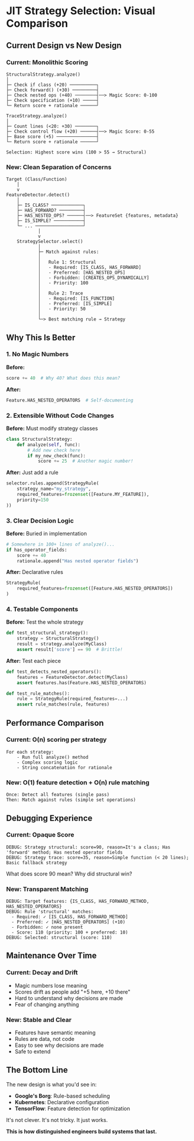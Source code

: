 # JIT Strategy Selection: Visual Comparison

## Current Design vs New Design

### Current: Monolithic Scoring
```
StructuralStrategy.analyze()
│
├─ Check if class (+20) ──────────┐
├─ Check forward() (+30) ─────────┤ 
├─ Check nested ops (+40) ────────┤──> Magic Score: 0-100
├─ Check specification (+10) ─────┤
└─ Return score + rationale ──────┘

TraceStrategy.analyze()  
│
├─ Count lines (<20: +30) ────────┐
├─ Check control flow (+20) ──────┤──> Magic Score: 0-55  
├─ Base score (+5) ───────────────┤
└─ Return score + rationale ──────┘

Selection: Highest score wins (100 > 55 → Structural)
```

### New: Clean Separation of Concerns
```
Target (Class/Function)
    │
    v
FeatureDetector.detect()
    │
    ├─ IS_CLASS? ────────────┐
    ├─ HAS_FORWARD? ─────────┤
    ├─ HAS_NESTED_OPS? ──────┤──> FeatureSet {features, metadata}
    ├─ IS_SIMPLE? ───────────┤
    └─ ... ──────────────────┘
            │
            v
    StrategySelector.select()
            │
            ├─ Match against rules:
            │   
            │   Rule 1: Structural
            │   - Required: [IS_CLASS, HAS_FORWARD]
            │   - Preferred: [HAS_NESTED_OPS]
            │   - Forbidden: [CREATES_OPS_DYNAMICALLY]
            │   - Priority: 100
            │   
            │   Rule 2: Trace  
            │   - Required: [IS_FUNCTION]
            │   - Preferred: [IS_SIMPLE]
            │   - Priority: 50
            │
            └─> Best matching rule → Strategy
```

## Why This Is Better

### 1. No Magic Numbers
**Before:**
```python
score += 40  # Why 40? What does this mean?
```

**After:**
```python
Feature.HAS_NESTED_OPERATORS  # Self-documenting
```

### 2. Extensible Without Code Changes
**Before:** Must modify strategy classes
```python
class StructuralStrategy:
    def analyze(self, func):
        # Add new check here
        if my_new_check(func):
            score += 25  # Another magic number!
```

**After:** Just add a rule
```python
selector.rules.append(StrategyRule(
    strategy_name="my_strategy",
    required_features=frozenset([Feature.MY_FEATURE]),
    priority=150
))
```

### 3. Clear Decision Logic
**Before:** Buried in implementation
```python
# Somewhere in 100+ lines of analyze()...
if has_operator_fields:
    score += 40
    rationale.append("Has nested operator fields")
```

**After:** Declarative rules
```python
StrategyRule(
    required_features=frozenset([Feature.HAS_NESTED_OPERATORS])
)
```

### 4. Testable Components
**Before:** Test the whole strategy
```python
def test_structural_strategy():
    strategy = StructuralStrategy()
    result = strategy.analyze(MyClass)
    assert result['score'] == 90  # Brittle!
```

**After:** Test each piece
```python
def test_detects_nested_operators():
    features = FeatureDetector.detect(MyClass)
    assert features.has(Feature.HAS_NESTED_OPERATORS)

def test_rule_matches():
    rule = StrategyRule(required_features=...)
    assert rule_matches(rule, features)
```

## Performance Comparison

### Current: O(n) scoring per strategy
```
For each strategy:
    - Run full analyze() method
    - Complex scoring logic
    - String concatenation for rationale
```

### New: O(1) feature detection + O(n) rule matching
```
Once: Detect all features (single pass)
Then: Match against rules (simple set operations)
```

## Debugging Experience

### Current: Opaque Score
```
DEBUG: Strategy structural: score=90, reason=It's a class; Has 'forward' method; Has nested operator fields
DEBUG: Strategy trace: score=35, reason=Simple function (< 20 lines); Basic fallback strategy
```
What does score 90 mean? Why did structural win?

### New: Transparent Matching
```
DEBUG: Target features: {IS_CLASS, HAS_FORWARD_METHOD, HAS_NESTED_OPERATORS}
DEBUG: Rule 'structural' matches:
  - Required: ✓ [IS_CLASS, HAS_FORWARD_METHOD]  
  - Preferred: ✓ [HAS_NESTED_OPERATORS] (+10)
  - Forbidden: ✓ none present
  - Score: 110 (priority: 100 + preferred: 10)
DEBUG: Selected: structural (score: 110)
```

## Maintenance Over Time

### Current: Decay and Drift
- Magic numbers lose meaning
- Scores drift as people add "+5 here, +10 there"
- Hard to understand why decisions are made
- Fear of changing anything

### New: Stable and Clear
- Features have semantic meaning
- Rules are data, not code
- Easy to see why decisions are made
- Safe to extend

## The Bottom Line

The new design is what you'd see in:
- **Google's Borg**: Rule-based scheduling
- **Kubernetes**: Declarative configuration
- **TensorFlow**: Feature detection for optimization

It's not clever. It's not tricky. It just works.

**This is how distinguished engineers build systems that last.**